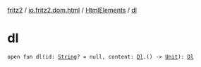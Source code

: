 [fritz2](../../index.md) / [io.fritz2.dom.html](../index.md) / [HtmlElements](index.md) / [dl](./dl.md)

# dl

`open fun dl(id: `[`String`](https://kotlinlang.org/api/latest/jvm/stdlib/kotlin/-string/index.html)`? = null, content: `[`Dl`](../-dl/index.md)`.() -> `[`Unit`](https://kotlinlang.org/api/latest/jvm/stdlib/kotlin/-unit/index.html)`): `[`Dl`](../-dl/index.md)